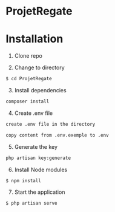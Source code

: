 # ProjetRegate

# Installation

1. Clone repo

2. Change to directory
```sh
$ cd ProjetRegate
```
3. Install dependencies
```sh
composer install
```
4. Create .env file
```sh
create .env file in the directory
```
```sh
copy content from .env.exemple to .env
```
5. Generate the key
```sh
php artisan key:generate
```
6. Install Node modules
```sh
$ npm install
```
7. Start the application
```sh
$ php artisan serve
```
